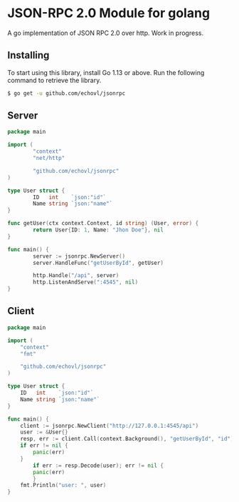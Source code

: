 # JSON-RPC 2.0 Module for golang

A go implementation of JSON RPC 2.0 over http. Work in progress.

## Installing

To start using this library, install Go 1.13 or above. Run the following command to retrieve the library.

```sh
$ go get -u github.com/echovl/jsonrpc
```

## Server

```go
package main

import (
        "context"
        "net/http"

        "github.com/echovl/jsonrpc"
)

type User struct {
        ID   int    `json:"id"`
        Name string `json:"name"`
}

func getUser(ctx context.Context, id string) (User, error) {
        return User{ID: 1, Name: "Jhon Doe"}, nil
}

func main() {
        server := jsonrpc.NewServer()
        server.HandleFunc("getUserById", getUser)

        http.Handle("/api", server)
        http.ListenAndServe(":4545", nil)
}

```

## Client

```go
package main

import (
	"context"
	"fmt"

	"github.com/echovl/jsonrpc"
)

type User struct {
	ID   int    `json:"id"`
	Name string `json:"name"`
}

func main() {
	client := jsonrpc.NewClient("http://127.0.0.1:4545/api")
	user := &User{}
	resp, err := client.Call(context.Background(), "getUserById", "id")
	if err != nil {
		panic(err)
	}
    	if err := resp.Decode(user); err != nil {
		panic(err)
    	}
	fmt.Println("user: ", user)
}
```
